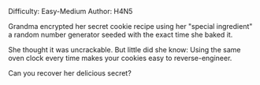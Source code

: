 Difficulty: Easy-Medium
Author: H4N5

Grandma encrypted her secret cookie recipe using her "special ingredient" a random number generator seeded with the exact time she baked it.

She thought it was uncrackable. But little did she know: Using the same oven clock every time makes your cookies easy to reverse-engineer.

Can you recover her delicious secret?
